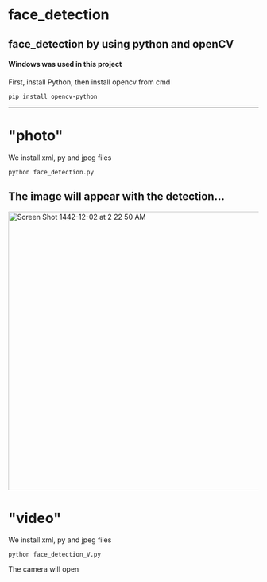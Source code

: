 # face_detection

## face_detection by using python and openCV

#### Windows was used in this project

First, install Python, then install opencv from cmd


```
pip install opencv-python
```
--------------------------------------------------
# "photo"
We install xml, py and jpeg files

```
python face_detection.py
```
## The image will appear with the detection...

<img width="560" alt="Screen Shot 1442-12-02 at 2 22 50 AM" src="https://user-images.githubusercontent.com/85907057/125212737-1dfe5880-e2b8-11eb-8a01-663f8b3d9f09.png">

# "video"

We install xml, py and jpeg files

```
python face_detection_V.py
```
The camera will open



